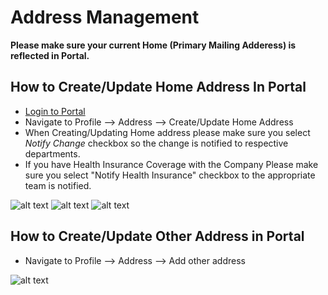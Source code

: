 Address Management
===========

**Please make sure your current Home (Primary Mailing Adderess) is reflected in Portal.**
 
How to Create/Update Home Address In Portal
----
 - [Login to Portal](../../office/forgot-password.html "Login")
 - Navigate to Profile --> Address --> Create/Update Home Address
 - When Creating/Updating Home address please make sure you select *Notify Change*  checkbox so the change is notified to respective departments.
 - If you have Health Insurance Coverage with the Company Please make sure you select "Notify Health Insurance" checkbox to the appropriate team is notified.

![alt text](../../images/profile/manage-address/Create_Home_Address.png "Address Update Process")
![alt text](../../images/profile/manage-address/Creating_Home_Address.png "Address Update Process")
![alt text](../../images/profile/manage-address/Update_Address_Process.png "Address Update Process")
 

How to Create/Update Other Address in Portal
----

 - Navigate to Profile --> Address --> Add other address

![alt text](../../images/profile/manage-address/add_other_addresstype.png "Address Update Process")